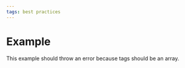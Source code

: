 ```yaml
---
tags: best practices
---
```


# Example

This example should throw an error because tags should be an array.
